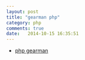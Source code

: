 ```yaml
---
layout: post
title: "gearman php"
category: php
comments: true
date:   2014-10-15 16:35:51
---
```


- [php gearman](http://php.net/manual/en/book.gearman.php)

